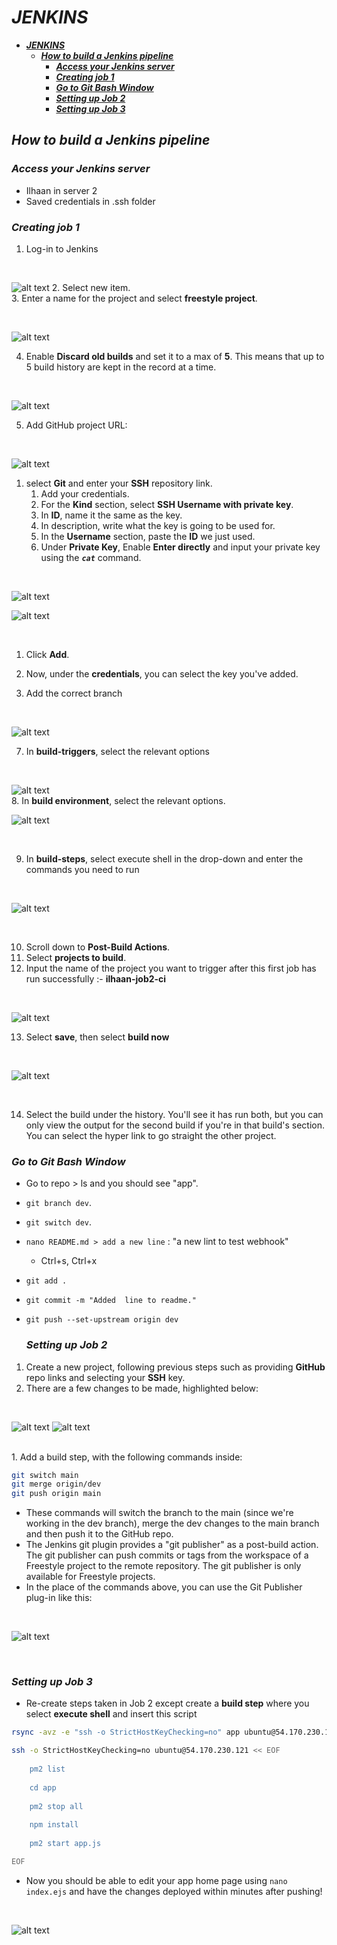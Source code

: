 # ***JENKINS***
- [***JENKINS***](#jenkins)
  - [***How to build a Jenkins pipeline***](#how-to-build-a-jenkins-pipeline)
    - [***Access your Jenkins server***](#access-your-jenkins-server)
    - [***Creating job 1***](#creating-job-1)
    - [***Go to Git Bash Window***](#go-to-git-bash-window)
    - [***Setting up Job 2***](#setting-up-job-2)
    - [***Setting up Job 3***](#setting-up-job-3)
## ***How to build a Jenkins pipeline***
 
### ***Access your Jenkins server***
- Ilhaan in server 2
- Saved credentials in .ssh folder 
### ***Creating job 1***
1. Log-in to Jenkins

<br>

![alt text](image-2.png)
2. Select new item.
   <br>
3. Enter a name for the project and select **freestyle project**.
   
<br>

![alt text](image.png)
<br>

4. Enable **Discard old builds** and set it to a max of **5**. This means that up to 5 build history are kept in the record at a time.


<br>

![alt text](image-4.png)
<br>

5. Add GitHub project URL: 
<br>

![alt text](image-5.png)
<br>

1. select **Git** and enter your **SSH** repository link.
   1. Add your credentials.
   2. For the **Kind** section, select **SSH Username with private key**.
   3. In **ID**, name it the same as the key.
   4. In description, write what the key is going to be used for.
   5. In the **Username** section, paste the **ID** we just used.
   6. Under **Private Key**, Enable **Enter directly** and input your private key using the ***`cat`*** command.
 
 <br>

 ![alt text](image-12.png)

 ![alt text](image-13.png)

 <br>
 
   1. Click **Add**.
   2. Now, under the **credentials**, you can select the key you've added.
 
1. Add the correct branch
<br>

![alt text](image-6.png)
<br>
 

 
7. In **build-triggers**, select the relevant options
<br>

![alt text](image-7.png)
<br> 
8. In **build environment**,  select the relevant options.
<br>

![alt text](image-8.png)
 
<br>
 
9. In **build-steps**, select execute shell in the drop-down and enter the commands you need to run
<br>

![alt text](image-9.png)
 
<br>

10. Scroll down to **Post-Build Actions**.
11. Select **projects to build**.
12. Input the name of the project you want to trigger after this first job has run successfully :- **ilhaan-job2-ci**
<br>

![alt text](image-11.png)
<br>

13. Select **save**, then select **build now**
<br>


![alt text](image-10.png)

<br> 

14. Select the build under the history. You'll see it has run both, but you can only view the output for the second build if you're in that build's section. You can select the hyper link to go straight the other project.
 

 ### ***Go to Git Bash Window***
- Go to repo > ls and you should see "app".
- `git branch dev`.
- `git switch dev`.
- `nano README.md > add a new line` : "a new lint to test webhook"
  - Ctrl+s, Ctrl+x
- `git add .`
- `git commit -m "Added  line to readme."`
- `git push --set-upstream origin dev`


  ### ***Setting up Job 2***
1. Create a new project, following previous steps such as providing **GitHub** repo links and selecting your **SSH** key.
2. There are a few changes to be made, highlighted below:
<br>

 ![alt text](image-15.png)
 ![alt text](image-16.png)

<br> 
1. Add a build step, with the following commands inside:
 
```bash
git switch main
git merge origin/dev
git push origin main
```
   - These commands will switch the branch to the main (since we're working in the dev branch), merge the dev changes to the main branch and then push it to the GitHub repo.
   - The Jenkins git plugin provides a "git publisher" as a post-build action. The git publisher can push commits or tags from the workspace of a Freestyle project to the remote repository. The git publisher is only available for Freestyle projects.
- In the place of the commands above, you can use the Git Publisher plug-in like this:
<br>

 ![alt text](image-14.png)  

<br> 

### ***Setting up Job 3***
- Re-create steps taken in Job 2 except create a **build step** where you select **execute shell** and insert this script
```bash
rsync -avz -e "ssh -o StrictHostKeyChecking=no" app ubuntu@54.170.230.121:~

ssh -o StrictHostKeyChecking=no ubuntu@54.170.230.121 << EOF
    
    pm2 list
    
    cd app
    
    pm2 stop all
    
    npm install
    
    pm2 start app.js

EOF
```

- Now you should be able to edit your app home page using `nano index.ejs` and have the changes deployed within minutes after pushing!
<br>

![alt text](image-17.png)





 
 
